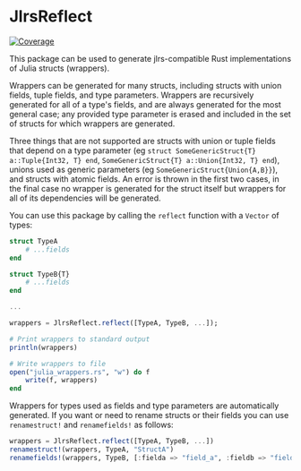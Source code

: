 # JlrsReflect

[![Coverage](https://codecov.io/gh/Taaitaaiger/JlrsReflect.jl/branch/master/graph/badge.svg)](https://codecov.io/gh/Taaitaaiger/JlrsReflect.jl)

This package can be used to generate jlrs-compatible Rust implementations of Julia structs (wrappers).

Wrappers can be generated for many structs, including structs with union fields, tuple fields, and type parameters. Wrappers are recursively generated for all of a type's fields, and are always generated for the most general case; any provided type parameter is erased and included in the set of structs for which wrappers are generated.

Three things that are not supported are structs with union or tuple fields that depend on a type parameter (eg `struct SomeGenericStruct{T} a::Tuple{Int32, T} end`, `SomeGenericStruct{T} a::Union{Int32, T} end`), unions used as generic parameters (eg `SomeGenericStruct{Union{A,B}}`), and structs with atomic fields. An error is thrown in the first two cases, in the final case no wrapper is generated for the struct itself but wrappers for all of its dependencies will be generated.

You can use this package by calling the `reflect` function with a `Vector` of types:

```julia
struct TypeA
    # ...fields
end

struct TypeB{T}
    # ...fields
end

...

wrappers = JlrsReflect.reflect([TypeA, TypeB, ...]);

# Print wrappers to standard output
println(wrappers)

# Write wrappers to file
open("julia_wrappers.rs", "w") do f
    write(f, wrappers)
end
```

Wrappers for types used as fields and type parameters are automatically generated. If you want or need to rename structs or their fields you can use `renamestruct!` and `renamefields!` as follows:

```julia
wrappers = JlrsReflect.reflect([TypeA, TypeB, ...])
renamestruct!(wrappers, TypeA, "StructA")
renamefields!(wrappers, TypeB, [:fielda => "field_a", :fieldb => "field_b"])
```
